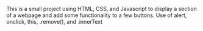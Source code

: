 This is a small project using HTML, CSS, and Javascript to display a section of a webpage and add some functionality to a few buttons. Use of alert, onclick, this, .remove(), and .innerText